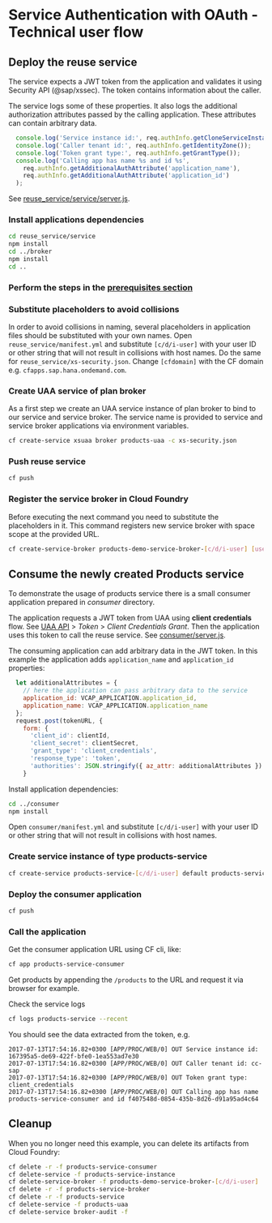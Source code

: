 # Service Authentication with OAuth - Technical user flow

## Deploy the reuse service

The service expects a JWT token from the application and validates it using Security API (@sap/xssec).
The token contains information about the caller.

The service logs some of these properties.
It also logs the additional authorization attributes passed by the calling application.
These attributes can contain arbitrary data.
```js
  console.log('Service instance id:', req.authInfo.getCloneServiceInstanceId());
  console.log('Caller tenant id:', req.authInfo.getIdentityZone());
  console.log('Token grant type:', req.authInfo.getGrantType());
  console.log('Calling app has name %s and id %s',
    req.authInfo.getAdditionalAuthAttribute('application_name'),
    req.authInfo.getAdditionalAuthAttribute('application_id')
  );
```
See [reuse_service/service/server.js](reuse_service/service/server.js).

### Install applications dependencies

```sh
cd reuse_service/service
npm install
cd ../broker
npm install
cd ..
```

### Perform the steps in the [prerequisites section](/examples/prerequisites.md)

### Substitute placeholders to avoid collisions

In order to avoid collisions in naming, several placeholders in application files should be substituted with your own names. Open `reuse_service/manifest.yml` and substitute `[c/d/i-user]` with your user ID or other string that will not result in collisions with host names. Do the same for `reuse_service/xs-security.json`.
Change `[cfdomain]` with the CF domain e.g. `cfapps.sap.hana.ondemand.com`.

### Create UAA service of plan broker

As a first step we create an UAA service instance of plan broker to bind to our service and service broker. The service name is provided to service and service broker applications via environment variables.

```sh
cf create-service xsuaa broker products-uaa -c xs-security.json
```

### Push reuse service

```sh
cf push
```

### Register the service broker in Cloud Foundry

Before executing the next command you need to substitute the placeholders in it.
This command registers new service broker with space scope at the provided URL.

```sh
cf create-service-broker products-demo-service-broker-[c/d/i-user] [user] [plain-text-password] https://products-service-broker-[c/d/i-user].[cfdomain] --space-scoped
```

## Consume the newly created Products service

To demonstrate the usage of products service there is a small consumer application prepared in _consumer_ directory.

The application requests a JWT token from UAA using **client credentials** flow.
See [UAA API](https://docs.cloudfoundry.org/api/uaa) > _Token_ > _Client Credentials Grant_.
Then the application uses this token to call the reuse service.
See [consumer/server.js](consumer/server.js).

The consuming application can add arbitrary data in the JWT token.
In this example the application adds `application_name` and `application_id` properties:
```js
  let additionalAttributes = {
    // here the application can pass arbitrary data to the service
    application_id: VCAP_APPLICATION.application_id,
    application_name: VCAP_APPLICATION.application_name
  };
  request.post(tokenURL, {
    form: {
      'client_id': clientId,
      'client_secret': clientSecret,
      'grant_type': 'client_credentials',
      'response_type': 'token',
      'authorities': JSON.stringify({ az_attr: additionalAttributes })
    }
```

Install application dependencies:
```sh
cd ../consumer
npm install
```

Open `consumer/manifest.yml` and substitute `[c/d/i-user]` with your user ID or other string that will not result in collisions with host names.

### Create service instance of type products-service

```sh
cf create-service products-service-[c/d/i-user] default products-service-instance -c parameters.json
```

### Deploy the consumer application

```sh
cf push
```

### Call the application

Get the consumer application URL using CF cli, like:

```sh
cf app products-service-consumer
```

Get products by appending the `/products` to the URL and request it via browser for example.

Check the service logs
```sh
cf logs products-service --recent
```
You should see the data extracted from the token, e.g.
```
2017-07-13T17:54:16.82+0300 [APP/PROC/WEB/0] OUT Service instance id: 167395a5-de69-422f-bfe0-1ea553ad7e30
2017-07-13T17:54:16.82+0300 [APP/PROC/WEB/0] OUT Caller tenant id: cc-sap
2017-07-13T17:54:16.82+0300 [APP/PROC/WEB/0] OUT Token grant type: client_credentials
2017-07-13T17:54:16.82+0300 [APP/PROC/WEB/0] OUT Calling app has name products-service-consumer and id f407548d-0854-435b-8d26-d91a95ad4c64
```

## Cleanup

When you no longer need this example, you can delete its artifacts from Cloud Foundry:
```sh
cf delete -r -f products-service-consumer
cf delete-service -f products-service-instance
cf delete-service-broker -f products-demo-service-broker-[c/d/i-user]
cf delete -r -f products-service-broker
cf delete -r -f products-service
cf delete-service -f products-uaa
cf delete-service broker-audit -f
```
